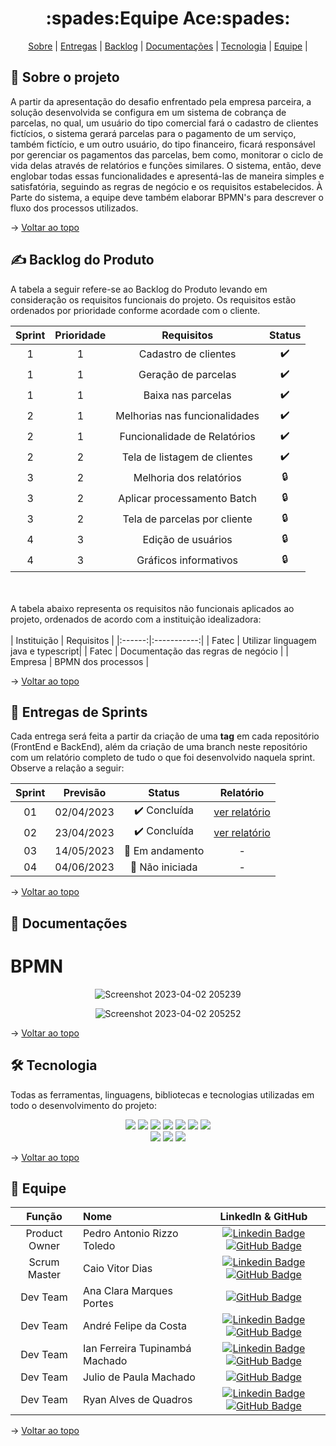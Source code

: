 <h1 id="topo" align="center"> :spades:Equipe Ace:spades: </h1>

<p align="center">
    <a href="#sobre">Sobre</a>  |  
    <a href="#sprint">Entregas</a>  |
    <a href="#backlog">Backlog</a> |
    <a href="#docs">Documentações</a>  |
    <a href="#tecnologia">Tecnologia</a>  |
    <a href="#equipe">Equipe</a> |
    
</p>

<span id="sobre">

## :bookmark_tabs: Sobre o projeto
A partir da apresentação do desafio enfrentado pela empresa parceira, a solução desenvolvida se configura em um sistema de cobrança de parcelas, no qual, um usuário do tipo comercial fará o cadastro de clientes fictícios, o sistema gerará parcelas para o pagamento de um serviço, também fictício, e um outro usuário, do tipo financeiro, ficará responsável por gerenciar os pagamentos das parcelas, bem como, monitorar o ciclo de vida delas através de relatórios e funções similares. O sistema, então, deve englobar todas essas funcionalidades e apresentá-las de maneira simples e satisfatória, seguindo as regras de negócio e os requisitos estabelecidos. À Parte do sistema, a equipe deve também elaborar BPMN's para descrever o fluxo dos processos utilizados.

→ [Voltar ao topo](#topo)

<span id="backlog">

## :writing_hand: Backlog do Produto

A tabela a seguir refere-se ao Backlog do Produto levando em consideração os requisitos funcionais do projeto.
Os requisitos estão ordenados por prioridade conforme acordade com o cliente. 

| Sprint | Prioridade | Requisitos | Status |
|:--:|:---:|:----------------:|:-------:|
| 1 | 1 |Cadastro de clientes| :heavy_check_mark: |
| 1 | 1 |Geração de parcelas | :heavy_check_mark: |
| 1 | 1 |Baixa nas parcelas | :heavy_check_mark: |
| 2 | 1 |Melhorias nas funcionalidades | :heavy_check_mark: |
| 2 | 1 |Funcionalidade de Relatórios | :heavy_check_mark: |
| 2 | 2 |Tela de listagem de clientes | :heavy_check_mark: |
| 3 | 2 |Melhoria dos relatórios | :lock: |
| 3 | 2 |Aplicar processamento Batch | :lock: |
| 3 | 2 |Tela de parcelas por cliente | :lock: |
| 4 | 3 |Edição de usuários | :lock: |
| 4 | 3 |Gráficos informativos | :lock: |

<br></br>
A tabela abaixo representa os requisitos não funcionais aplicados ao projeto, ordenados de acordo com a instituição idealizadora:
<br><br/>
| Instituição | Requisitos |
|:------:|:-----------:|
| Fatec | Utilizar linguagem java e typescript|
| Fatec | Documentação das regras de negócio |
| Empresa | BPMN dos processos |

→ [Voltar ao topo](#topo)


<span id="sprint">

## 🏁 Entregas de Sprints
Cada entrega será feita a partir da criação de uma **tag** em cada repositório (FrontEnd e BackEnd), além da criação de uma branch neste repositório com um relatório completo de tudo o que foi desenvolvido naquela sprint. Observe a relação a seguir:

| Sprint | Previsão | Status | Relatório |
|:--:|:----------:|:------------:|:----------:|
| 01 | 02/04/2023 | ✔️ Concluída | [ver relatório](https://github.com/Equipe-Ace/Ace-documentation/blob/main/sprints/sprint%201/README.md) |
| 02 | 23/04/2023 | ✔️ Concluída | [ver relatório](https://github.com/Equipe-Ace/Ace-documentation/blob/main/sprints/sprint%202/README.md) |
| 03 | 14/05/2023 | 🚧 Em andamento | - |
| 04 | 04/06/2023 | 🛑 Não iniciada | - |

→ [Voltar ao topo](#topo)


<span id="docs">

## 📘 Documentações

# BPMN

<div align="center">

![Screenshot 2023-04-02 205239](https://user-images.githubusercontent.com/101061910/229385810-9b054295-8b4f-4858-a1e9-4d48642428e2.png)

![Screenshot 2023-04-02 205252](https://user-images.githubusercontent.com/101061910/229385814-a72f467e-8202-42e6-88b6-bc1618168050.png)

</div>

→ [Voltar ao topo](#topo)

<span id="tecnologia">

## 🛠️ Tecnologia
Todas as ferramentas, linguagens, bibliotecas e tecnologias utilizadas em todo o desenvolvimento do projeto:

<div align="center">
<img src="https://img.shields.io/badge/React-20232A?style=for-the-badge&logo=react&logoColor=61DAFB"/>
<img src="https://img.shields.io/badge/JavaScript-323330?style=for-the-badge&logo=javascript&logoColor=F7DF1E"/>
<img src="https://img.shields.io/badge/TypeScript-007ACC?style=for-the-badge&logo=typescript&logoColor=white"/>
<img src="https://img.shields.io/badge/Java-ED8B00?style=for-the-badge&logo=openjdk&logoColor=white"/>
<img src="https://img.shields.io/badge/MySQL-005C84?style=for-the-badge&logo=mysql&logoColor=white"/>
<img src="https://img.shields.io/badge/Insomnia-5849be?style=for-the-badge&logo=Insomnia&logoColor=white"/>
<img src="https://img.shields.io/badge/Figma-F24E1E?style=for-the-badge&logo=figma&logoColor=white"/>
<br>
<img src="https://img.shields.io/badge/GitHub-100000?style=for-the-badge&logo=github&logoColor=white"/>
<img src="https://img.shields.io/badge/Discord-5865F2?style=for-the-badge&logo=discord&logoColor=white"/>
<img src="https://img.shields.io/badge/Slack-4A154B?style=for-the-badge&logo=slack&logoColor=white"/>
</div>

→ [Voltar ao topo](#topo)

<span id="equipe">

## :busts_in_silhouette: Equipe

|    Função     | Nome                                  |                                                                                                                                                      LinkedIn & GitHub                                                                                                                                                      |
| :-----------: | :------------------------------------ | :-------------------------------------------------------------------------------------------------------------------------------------------------------------------------------------------------------------------------------------------------------------------------------------------------------------------------: |
| Product Owner | Pedro Antonio Rizzo Toledo           |  [![Linkedin Badge](https://img.shields.io/badge/Linkedin-blue?style=flat-square&logo=Linkedin&logoColor=white)](https://www.linkedin.com/in/pedro-antonio-rizzo-toledo-71b465232/) [![GitHub Badge](https://img.shields.io/badge/GitHub-111217?style=flat-square&logo=github&logoColor=white)](https://github.com/Pedro-Toledo)              |
| Scrum Master  | Caio Vitor Dias |  [![Linkedin Badge](https://img.shields.io/badge/Linkedin-blue?style=flat-square&logo=Linkedin&logoColor=white)](https://www.linkedin.com/in/caio-vitor-c1/) [![GitHub Badge](https://img.shields.io/badge/GitHub-111217?style=flat-square&logo=github&logoColor=white)](https://github.com/caiovitordias1)             |
|   Dev Team    | Ana Clara Marques Portes | [![GitHub Badge](https://img.shields.io/badge/GitHub-111217?style=flat-square&logo=github&logoColor=white)](https://github.com/AnaMarks) |
|   Dev Team    | André Felipe da Costa | [![Linkedin Badge](https://img.shields.io/badge/Linkedin-blue?style=flat-square&logo=Linkedin&logoColor=white)](https://www.linkedin.com/in/andr%C3%A9-felipe-353260243/) [![GitHub Badge](https://img.shields.io/badge/GitHub-111217?style=flat-square&logo=github&logoColor=white)](https://github.com/fecosta290) |
|   Dev Team    | Ian Ferreira Tupinambá Machado | [![Linkedin Badge](https://img.shields.io/badge/Linkedin-blue?style=flat-square&logo=Linkedin&logoColor=white)](https://www.linkedin.com/in/itupii) [![GitHub Badge](https://img.shields.io/badge/GitHub-111217?style=flat-square&logo=github&logoColor=white)](https://github.com/itupii) |
|   Dev Team    | Julio de Paula Machado | [![GitHub Badge](https://img.shields.io/badge/GitHub-111217?style=flat-square&logo=github&logoColor=white)](https://github.com/JulioPm142) |
|   Dev Team    | Ryan Alves de Quadros | [![Linkedin Badge](https://img.shields.io/badge/Linkedin-blue?style=flat-square&logo=Linkedin&logoColor=white)](https://www.linkedin.com/in/ryan-alves-661ba823b/) [![GitHub Badge](https://img.shields.io/badge/GitHub-111217?style=flat-square&logo=github&logoColor=white)](https://github.com/XLryan246) |

→ [Voltar ao topo](#topo)
